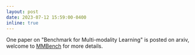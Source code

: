 ```yaml
---
layout: post
date: 2023-07-12 15:59:00-0400
inline: true
---
```


One paper on "Benchmark for Multi-modality Learning" is posted on arxiv, welcome to [MMBench](https://opencompass.org.cn/mmbench) for more details.